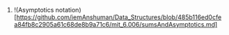 1. !(Asymptotics notation)[https://github.com/iemAnshuman/Data_Structures/blob/485b116ed0cfea84fb8c2905a61c68de8b9a71c6/mit_6.006/sumsAndAsymptotics.md]